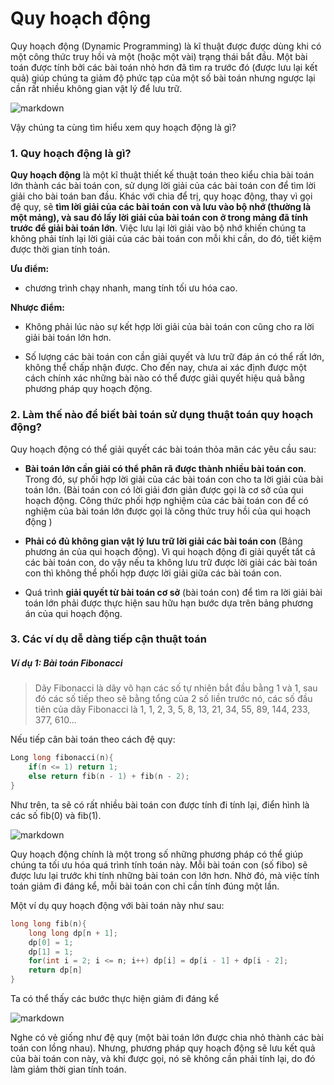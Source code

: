 # Quy hoạch động 
Quy hoạch động (Dynamic Programming) là kĩ thuật được được dùng khi có một công thức truy hồi và một (hoặc một vài) trạng thái bắt đầu. Một bài toán được tính bởi các bài toán nhỏ hơn đã tìm ra trước đó (được lưu lại kết quả) giúp chúng ta giảm độ phức tạp của một số bài toán nhưng ngược lại cần rất nhiều không gian vật lý để lưu trữ.

![markdown](https://s3-ap-southeast-1.amazonaws.com/kipalog.com/jl21im7uz7_1.JPG)

Vậy chúng ta cùng tìm hiểu xem quy hoạch động là gì?

### 1. Quy hoạch động là gì?

**Quy hoạch động** là một kĩ thuật thiết kế thuật toán theo kiểu chia bài toán lớn thành các bài toán con, sử dụng lời giải của các bài toán con để tìm lời giải cho bài toán ban đầu. 
Khác với chia để trị, quy hoạc động, thay vì gọi đệ quy, sẽ **tìm lời giải của các bài toán con và lưu vào bộ nhớ (thường là một mảng), và sau đó lấy lời giải của bài toán con ở trong mảng đã tính trước để giải bài toán lớn**. Việc lưu lại lời giải vào bộ nhớ khiến chúng ta không phải tính lại lời giải của các bài toán con mỗi khi cần, do đó, tiết kiệm được thời gian tính toán.

**Ưu điểm:**

* chương trình chạy nhanh, mang tính tối ưu hóa cao.

**Nhược điểm:**
   
* Không phải lúc nào sự kết hợp lời giải của bài toán con cũng cho ra lời giải bài toán lớn hơn.

* Số lượng các bài toán con cần giải quyết và lưu trữ đáp án có thể rất lớn, không thể chấp nhận được. Cho đến nay, chưa ai xác định được một cách chính xác những bài nào có thể được giải quyết hiệu quả bằng phương pháp quy hoạch động.

### 2. Làm thế nào để biết bài toán sử dụng thuật toán quy hoạch động?

Quy hoạch động có thể giải quyết các bài toán thỏa mãn các yêu cầu sau:

- **Bài toán lớn cần giải có thể phân rã được thành nhiều bài toán con**. Trong đó, sự
phối hợp lời giải của các bài toán con cho ta lời giải của bài toán lớn. (Bài toán con có lời giải đơn giản được gọi là cơ sở của qui hoạch động. Công thức phối hợp nghiệm của các bài toán con để có nghiệm của bài toán lớn được gọi là công thức truy hồi của qui hoạch động )

- **Phải có đủ không gian vật lý lưu trữ lời giải các bài toán con** (Bảng phương án của
qui hoạch động). Vì qui hoạch động đi giải quyết tất cả các bài toán con, do vậy nếu ta không lưu trữ được lời giải các bài toán con thì không thể phối hợp được lời giải giữa các bài toán con.

- Quá trình **giải quyết từ bài toán cơ sở** (bài toán con) để tìm ra lời giải bài toán lớn
phải được thực hiện sau hữu hạn bước dựa trên bảng phương án của qui hoạch
động.

### 3. Các ví dụ dễ dàng tiếp cận thuật toán

##### Ví dụ 1:  Bài toán **Fibonacci**
> Dãy Fibonacci là dãy vô hạn các số tự nhiên bắt đầu bằng 1 và 1, sau đó các số tiếp theo sẽ bằng tổng của 2 số liền trước nó, các số đầu tiên của dãy Fibonacci là 1, 1, 2, 3, 5, 8, 13, 21, 34, 55, 89, 144, 233, 377, 610... 

Nếu tiếp cân bài toán theo cách đệ quy:
```cpp  
Long long fibonacci(n){
    if(n <= 1) return 1;
    else return fib(n - 1) + fib(n - 2);
}
```
Như trên, ta sẽ có rất nhiều bài toán con được tính đi tính lại, điển hình là các số fib(0) và fib(1).

![markdown](https://o2.edu.vn/wp-content/uploads/2021/10/fib-fig.png)

Quy hoạch động chính là một trong số những phương pháp có thể giúp chúng ta tối ưu hóa quá trình tính toán này. Mỗi bài toán con (số fibo) sẽ được lưu lại trước khi tính những bài toán con lớn hơn. Nhờ đó, mà việc tính toán giảm đi đáng kể, mỗi bài toán con chỉ cần tính đúng một lần.

Một ví dụ quy hoạch động với bài toán này như sau:
```cpp
long long fib(n){
    long long dp[n + 1];
    dp[0] = 1;
    dp[1] = 1;
    for(int i = 2; i <= n; i++) dp[i] = dp[i - 1] + dp[i - 2];
    return dp[n]
}
```
Ta có thể thấy các bước thực hiện giảm đi đáng kể

![markdown](https://scontent.fhan2-1.fna.fbcdn.net/v/t39.30808-6/273891675_804511194277010_8630044035101415095_n.jpg?_nc_cat=101&ccb=1-5&_nc_sid=730e14&_nc_ohc=cCzJoLfY29wAX9o74yi&_nc_ht=scontent.fhan2-1.fna&oh=00_AT_MHg6t69UIHYEsPZpJoTlt8nafuFr1kan3771NzabL8Q&oe=620EBBC7)

Nghe có vẻ giống như đệ quy (một bài toán lớn được chia nhỏ thành các bài toán con lồng nhau). Nhưng, phương pháp quy hoạch động sẽ lưu kết quả của bài toán con này, và khi được gọi, nó sẽ không cần phải tính lại, do đó làm giảm thời gian tính toán.


